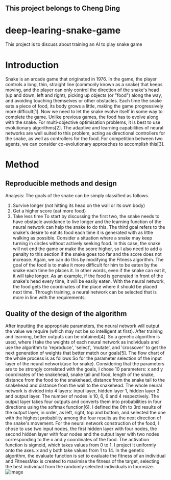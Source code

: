 ## This project belongs to Cheng Ding 
# deep-learing-snake-game
This project is to discuss about training an AI to play snake game
# Introduction
Snake is an arcade game that originated in 1976. In the game, the player
controls a long, thin, straight line (commonly known as a snake) that keeps
moving, and the player can only control the direction of the snake's head (up
and down, left and right), picking up objects (or "food") along the way, and
avoiding touching themselves or other obstacles. Each time the snake eats a
piece of food, its body grows a little, making the game progressively more
difficult[1]. Now we need to let the snake evolve itself in some way to complete
the game. Unlike previous games, the food has to evolve along with the snake.
For multi-objective optimisation problems, it is best to use evolutionary
algorithms[2]. The adaptive and learning capabilities of neural networks are well
suited to this problem, acting as directional controllers for the snake, as well as
controllers for the food. For competition between two agents, we can consider
co-evolutionary approaches to accomplish this[3].

# Method

## Reproducible methods and design

Analysis: The goals of the snake can be simply classified as follows.
1. Survive longer (not hitting its head on the wall or its own body)
2. Get a higher score (eat more food)
3. Take less time
To start by discussing the first two, the snake needs to have obstacle avoidance
to live longer and the learning function of the neural network can help the snake
to do this. The third goal refers to the snake's desire to eat its food each time it
is generated with as little walking as possible.
Consider a situation where a snake may keep turning in circles without actively
seeking food. In this case, the snake will not end the game or make the score
higher, so I also need to add a penalty to this section if the snake goes too far
and the score does not increase. Again, we can do this by modifying the Fitness
algorithm.
The goal of the food is to make it more difficult for him to be eaten by the snake
each time he places it. In other words, even if the snake can eat it, it will take
longer. As an example, if the food is generated in front of the snake's head
every time, it will be easily eaten. With the neural network, the food gets the
coordinates of the place where it should be placed next time. Through training,
a neural network can be selected that is more in line with the requirements.

## Quality of the design of the algorithm
After inputting the appropriate parameters, the neural network will output the
value we require (which may not be so intelligent at first). After training and
learning, better outputs can be obtained[4]. So a genetic algorithm is used,
where I take the weights of each neural network as individuals and use the
algorithm to 'reproduce', 'select', 'mutate', and 'crossover' to get the next
generation of weights that better match our goals[5]. The flow chart of the whole
process is as follows
So for the parameter selection of the input layer of the neural network(use for
snake). Considering that the parameters are to be strongly correlated with the
goals, I chose 10 parameters: x and y coordinates of the snakehead, snake tail
and food, length of the snake, distance from the food to the snakehead,
distance from the snake tail to the snakehead and distance from the wall to the
snakehead.
The whole neural network is divided into 4 layers: input layer, hidden layer 1,
hidden layer 2 and output layer. The number of nodes is 10, 6, 6 and 4
respectively.
The output layer takes four outputs and converts them into probabilities in four
directions using the softmax function[6]. I defined the 0th to 3rd results of the
output layer, in order, as left, right, top and bottom, and selected the one with
the highest probability among the four results as the next direction of the
snake's movement.
For the neural network construction of the food, I chose to use two input nodes,
the first hidden layer with four nodes, the second hidden layer with four nodes
and the output layer with two nodes corresponding to the x and y coordinates
of the food. The activation function is sigmoid, which takes values from 0 to 1.
I project it uniformly onto the axes. x and y both take values from 1 to 14.
In the genetic algorithm, the evaluate function is set to evaluate the fitness of
an individual and FitnessMax is created to maximise the fitness of the target,
selecting the best individual from the randomly selected individuals in tournsize.
![image](https://user-images.githubusercontent.com/39352544/179615155-98744472-e506-428f-9876-a7665d10f787.png)
